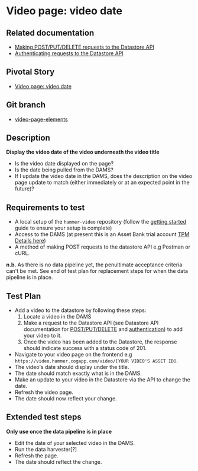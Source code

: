 <!-- Generate a new file using -->
<!-- sed -e "s/\Video page: video date/My story/" -e "s/\169994865/156128780/" -e "s/\video-date-169994865/`git_current_branch`/g" template.md | tee "`git_current_branch`.md" -->

# Video page: video date

## Related documentation
- [Making POST/PUT/DELETE requests to the Datastore API](https://github.com/HammerMuseum/hammer-datastore/blob/video-endpoint-170053908/docs/api.md#CRUD)
- [Authenticating requests to the Datastore API](https://github.com/HammerMuseum/hammer-datastore/blob/video-endpoint-170053908/docs/api.md#Authentication)

## Pivotal Story

* [Video page: video date](https://www.pivotaltracker.com/story/show/169994865)

## Git branch

* [video-page-elements](https://github.com/HammerMuseum/hammer-video/tree/video-page-elements)

## Description

**Display the video date of the video underneath the video title**

- Is the video date displayed on the page?
- Is the date being pulled from the DAMS?
- If I update the video date in the DAMS, does the description on the video page update to match (either immediately or at an expected point in the future)?

## Requirements to test
- A local setup of the `hammer-video` repository (follow the [getting started](../../README.md) guide to ensure your setup is complete)
- Access to the DAMS (at present this is an Asset Bank trial account [TPM Details here](http://tpm.office.cogapp.com/index.php/pwd/view/649))
- A method of making POST requests to the datastore API e.g Postman or cURL.

**n.b.** As there is no data pipeline yet, the penultimate acceptance criteria can't be met. See end of test plan for replacement steps for when the data pipeline is in place.

## Test Plan
- Add a video to the datastore by following these steps:
    1. Locate a video in the DAMS
    2. Make a request to the Datastore API (see Datastore API documentation for [POST/PUT/DELETE](https://github.com/HammerMuseum/hammer-datastore/blob/master/docs/api.md#CRUD) and [authentication](https://github.com/HammerMuseum/hammer-datastore/blob/master/docs/api.md#Authentication)) to add your video to it.
    3. Once the video has been added to the Datastore, the response should indicate success with a status code of 201.
- Navigate to your video page on the frontend e.g `https://video.hammer.cogapp.com/video/[YOUR VIDEO'S ASSET ID]`.
- The video's date should display under the title.
- The date should match exactly what is in the DAMS.
- Make an update to your video in the Datastore via the API to change the date.
- Refresh the video page.
- The date should now reflect your change.


## Extended test steps
**Only use once the data pipeline is in place**
- Edit the date of your selected video in the DAMS.
- Run the data harvester[?]
- Refresh the page.
- The date should reflect the change.

